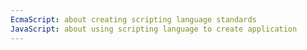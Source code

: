 ```yaml
---
EcmaScript: about creating scripting language standards
JavaScript: about using scripting language to create application
---
```

